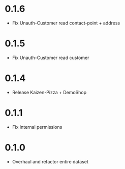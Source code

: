 # 0.1.6

- Fix Unauth-Customer read contact-point + address

# 0.1.5

- Fix Unauth-Customer read customer

# 0.1.4

- Release Kaizen-Pizza + DemoShop

# 0.1.1

- Fix internal permissions

# 0.1.0

- Overhaul and refactor entire dataset